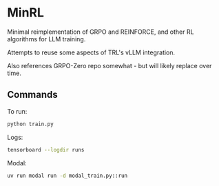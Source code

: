 # MinRL

Minimal reimplementation of GRPO and REINFORCE, and other RL algorithms for LLM training.

Attempts to reuse some aspects of TRL's vLLM integration.

Also references GRPO-Zero repo somewhat - but will likely replace over time.


## Commands


To run:

```bash
python train.py
```

Logs:
```bash
tensorboard --logdir runs
```

Modal:
```bash
uv run modal run -d modal_train.py::run
```